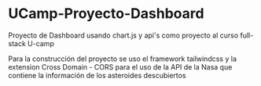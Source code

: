 # UCamp-Proyecto-Dashboard
Proyecto de Dashboard usando chart.js y api's como proyecto al curso full-stack U-camp

Para la construcción del proyecto se uso el framework tailwindcss y la extension Cross Domain - CORS para el uso de la API de la Nasa que contiene la información de los asteroides descubiertos

